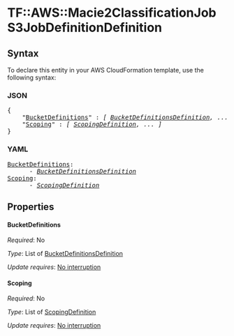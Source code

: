 # TF::AWS::Macie2ClassificationJob S3JobDefinitionDefinition

## Syntax

To declare this entity in your AWS CloudFormation template, use the following syntax:

### JSON

<pre>
{
    "<a href="#bucketdefinitions" title="BucketDefinitions">BucketDefinitions</a>" : <i>[ <a href="bucketdefinitionsdefinition.md">BucketDefinitionsDefinition</a>, ... ]</i>,
    "<a href="#scoping" title="Scoping">Scoping</a>" : <i>[ <a href="scopingdefinition.md">ScopingDefinition</a>, ... ]</i>
}
</pre>

### YAML

<pre>
<a href="#bucketdefinitions" title="BucketDefinitions">BucketDefinitions</a>: <i>
      - <a href="bucketdefinitionsdefinition.md">BucketDefinitionsDefinition</a></i>
<a href="#scoping" title="Scoping">Scoping</a>: <i>
      - <a href="scopingdefinition.md">ScopingDefinition</a></i>
</pre>

## Properties

#### BucketDefinitions

_Required_: No

_Type_: List of <a href="bucketdefinitionsdefinition.md">BucketDefinitionsDefinition</a>

_Update requires_: [No interruption](https://docs.aws.amazon.com/AWSCloudFormation/latest/UserGuide/using-cfn-updating-stacks-update-behaviors.html#update-no-interrupt)

#### Scoping

_Required_: No

_Type_: List of <a href="scopingdefinition.md">ScopingDefinition</a>

_Update requires_: [No interruption](https://docs.aws.amazon.com/AWSCloudFormation/latest/UserGuide/using-cfn-updating-stacks-update-behaviors.html#update-no-interrupt)

